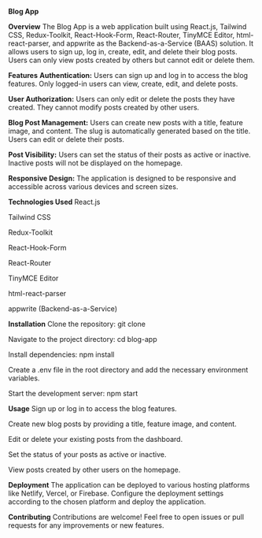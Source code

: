 **Blog App**


**Overview**
The Blog App is a web application built using React.js, Tailwind CSS, Redux-Toolkit, React-Hook-Form, React-Router, TinyMCE Editor, html-react-parser, and appwrite as the Backend-as-a-Service (BAAS) solution.     It allows users to sign up, log in, create, edit, and delete their blog posts. Users can only view posts created by others but cannot edit or delete them.


**Features**
**Authentication:** Users can sign up and log in to access the blog features. Only logged-in users can view, create, edit, and delete posts.

**User Authorization:** Users can only edit or delete the posts they have created. They cannot modify posts created by other users.

**Blog Post Management:** Users can create new posts with a title, feature image, and content. The slug is automatically generated based on the title. Users can edit or delete their posts.

**Post Visibility:** Users can set the status of their posts as active or inactive. Inactive posts will not be displayed on the homepage.

**Responsive Design:** The application is designed to be responsive and accessible across various devices and screen sizes.


**Technologies Used**
React.js

Tailwind CSS

Redux-Toolkit

React-Hook-Form

React-Router

TinyMCE Editor

html-react-parser

appwrite (Backend-as-a-Service)


**Installation**
Clone the repository: git clone <repository-url>

Navigate to the project directory: cd blog-app

Install dependencies: npm install

Create a .env file in the root directory and add the necessary environment variables.

Start the development server: npm start


**Usage**
Sign up or log in to access the blog features.

Create new blog posts by providing a title, feature image, and content.

Edit or delete your existing posts from the dashboard.

Set the status of your posts as active or inactive.

View posts created by other users on the homepage.


**Deployment**
The application can be deployed to various hosting platforms like Netlify, Vercel, or Firebase. Configure the deployment settings according to the chosen platform and deploy the application.


**Contributing**
Contributions are welcome! Feel free to open issues or pull requests for any improvements or new features.

